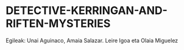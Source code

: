 # DETECTIVE-KERRINGAN-AND-RIFTEN-MYSTERIES

Egileak: Unai Aguinaco, Amaia Salazar. Leire Igoa eta Olaia Miguelez

